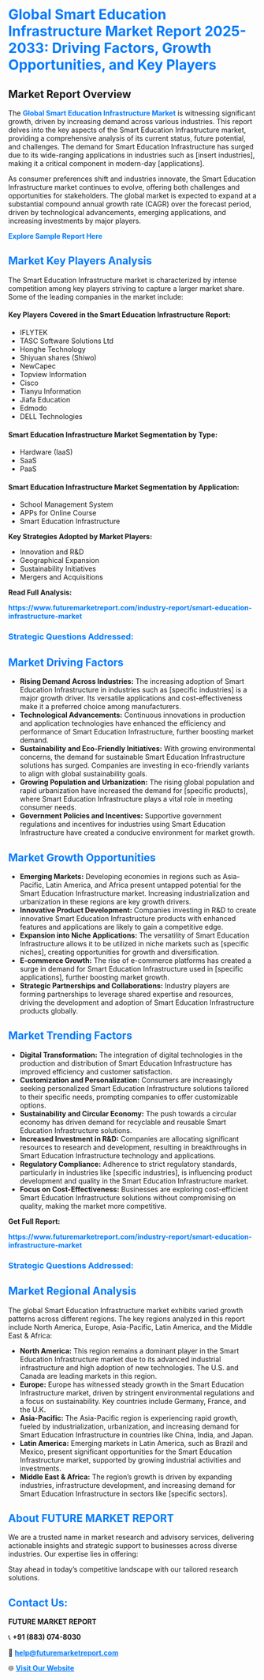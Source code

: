 <h1 style="color: #007BFF;">Global Smart Education Infrastructure Market Report 2025-2033: Driving Factors, Growth Opportunities, and Key Players</h1>

<section id="overview">
<h2>Market Report Overview</h2>
<p>The <a href="https://www.futuremarketreport.com/industry-report/smart-education-infrastructure-market" style="color: #007BFF; text-decoration: none;"><strong>Global Smart Education Infrastructure Market</strong></a> is witnessing significant growth, driven by increasing demand across various industries. This report delves into the key aspects of the Smart Education Infrastructure market, providing a comprehensive analysis of its current status, future potential, and challenges. The demand for Smart Education Infrastructure has surged due to its wide-ranging applications in industries such as [insert industries], making it a critical component in modern-day [applications].</p>
<p>As consumer preferences shift and industries innovate, the Smart Education Infrastructure market continues to evolve, offering both challenges and opportunities for stakeholders. The global market is expected to expand at a substantial compound annual growth rate (CAGR) over the forecast period, driven by technological advancements, emerging applications, and increasing investments by major players.</p>
</section>

<section id="overview">
<p><a href="https://www.futuremarketreport.com/request-sample/reportId=120408" style="color: #007BFF; text-decoration: none;"><strong>Explore Sample Report Here</strong></a></p>
</section>

<section id="key-players">
<h2 style="color: #007BFF;">Market Key Players Analysis</h2>
<p>The Smart Education Infrastructure market is characterized by intense competition among key players striving to capture a larger market share. Some of the leading companies in the market include:</p>
<h4>Key Players Covered in the Smart Education Infrastructure Report:</h4>
<ul><li>IFLYTEK</li><li>TASC Software Solutions Ltd</li><li>Honghe Technology</li><li>Shiyuan shares (Shiwo)</li><li>NewCapec</li><li>Topview Information</li><li>Cisco</li><li>Tianyu Information</li><li>Jiafa Education</li><li>Edmodo</li><li>DELL Technologies</li></ul>
<h4>Smart Education Infrastructure Market Segmentation by Type:</h4>
<ul><li>Hardware (IaaS)</li><li>SaaS</li><li>PaaS</li></ul>

<h4>Smart Education Infrastructure Market Segmentation by Application:</h4>
<ul><li>School Management System</li><li>APPs for Online Course</li><li>Smart Education Infrastructure</li></ul>
<p><strong>Key Strategies Adopted by Market Players:</strong></p>
<ul>
<li>Innovation and R&D</li>
<li>Geographical Expansion</li>
<li>Sustainability Initiatives</li>
<li>Mergers and Acquisitions</li>
</ul>
</section>

<section>
<p><strong>Read Full Analysis: </strong></p><a href="https://www.futuremarketreport.com/industry-report/smart-education-infrastructure-market" style="color: #007BFF; text-decoration: none;"><strong>https://www.futuremarketreport.com/industry-report/smart-education-infrastructure-market</strong></a>
<h3 style="color: #007BFF;">Strategic Questions Addressed:</h3>
</section>

<section id="driving-factors">
<h2 style="color: #007BFF;">Market Driving Factors</h2>
<ul>
<li><strong>Rising Demand Across Industries:</strong> The increasing adoption of Smart Education Infrastructure in industries such as [specific industries] is a major growth driver. Its versatile applications and cost-effectiveness make it a preferred choice among manufacturers.</li>
<li><strong>Technological Advancements:</strong> Continuous innovations in production and application technologies have enhanced the efficiency and performance of Smart Education Infrastructure, further boosting market demand.</li>
<li><strong>Sustainability and Eco-Friendly Initiatives:</strong> With growing environmental concerns, the demand for sustainable Smart Education Infrastructure solutions has surged. Companies are investing in eco-friendly variants to align with global sustainability goals.</li>
<li><strong>Growing Population and Urbanization:</strong> The rising global population and rapid urbanization have increased the demand for [specific products], where Smart Education Infrastructure plays a vital role in meeting consumer needs.</li>
<li><strong>Government Policies and Incentives:</strong> Supportive government regulations and incentives for industries using Smart Education Infrastructure have created a conducive environment for market growth.</li>
</ul>
</section>

<section id="growth-opportunities">
<h2 style="color: #007BFF;">Market Growth Opportunities</h2>
<ul>
<li><strong>Emerging Markets:</strong> Developing economies in regions such as Asia-Pacific, Latin America, and Africa present untapped potential for the Smart Education Infrastructure market. Increasing industrialization and urbanization in these regions are key growth drivers.</li>
<li><strong>Innovative Product Development:</strong> Companies investing in R&D to create innovative Smart Education Infrastructure products with enhanced features and applications are likely to gain a competitive edge.</li>
<li><strong>Expansion into Niche Applications:</strong> The versatility of Smart Education Infrastructure allows it to be utilized in niche markets such as [specific niches], creating opportunities for growth and diversification.</li>
<li><strong>E-commerce Growth:</strong> The rise of e-commerce platforms has created a surge in demand for Smart Education Infrastructure used in [specific applications], further boosting market growth.</li>
<li><strong>Strategic Partnerships and Collaborations:</strong> Industry players are forming partnerships to leverage shared expertise and resources, driving the development and adoption of Smart Education Infrastructure products globally.</li>
</ul>
</section>

<section id="trending-factors">
<h2 style="color: #007BFF;">Market Trending Factors</h2>
<ul>
<li><strong>Digital Transformation:</strong> The integration of digital technologies in the production and distribution of Smart Education Infrastructure has improved efficiency and customer satisfaction.</li>
<li><strong>Customization and Personalization:</strong> Consumers are increasingly seeking personalized Smart Education Infrastructure solutions tailored to their specific needs, prompting companies to offer customizable options.</li>
<li><strong>Sustainability and Circular Economy:</strong> The push towards a circular economy has driven demand for recyclable and reusable Smart Education Infrastructure solutions.</li>
<li><strong>Increased Investment in R&D:</strong> Companies are allocating significant resources to research and development, resulting in breakthroughs in Smart Education Infrastructure technology and applications.</li>
<li><strong>Regulatory Compliance:</strong> Adherence to strict regulatory standards, particularly in industries like [specific industries], is influencing product development and quality in the Smart Education Infrastructure market.</li>
<li><strong>Focus on Cost-Effectiveness:</strong> Businesses are exploring cost-efficient Smart Education Infrastructure solutions without compromising on quality, making the market more competitive.</li>
</ul>
</section>

<section>
<p><strong>Get Full Report: </strong></p><a href="https://www.futuremarketreport.com/industry-report/smart-education-infrastructure-market" style="color: #007BFF; text-decoration: none;"><strong>https://www.futuremarketreport.com/industry-report/smart-education-infrastructure-market</strong></a>
<h3 style="color: #007BFF;">Strategic Questions Addressed:</h3>
</section>


<section id="regional-analysis">
<h2 style="color: #007BFF;">Market Regional Analysis</h2>
<p>The global Smart Education Infrastructure market exhibits varied growth patterns across different regions. The key regions analyzed in this report include North America, Europe, Asia-Pacific, Latin America, and the Middle East & Africa:</p>
<ul>
<li><strong>North America:</strong> This region remains a dominant player in the Smart Education Infrastructure market due to its advanced industrial infrastructure and high adoption of new technologies. The U.S. and Canada are leading markets in this region.</li>
<li><strong>Europe:</strong> Europe has witnessed steady growth in the Smart Education Infrastructure market, driven by stringent environmental regulations and a focus on sustainability. Key countries include Germany, France, and the U.K.</li>
<li><strong>Asia-Pacific:</strong> The Asia-Pacific region is experiencing rapid growth, fueled by industrialization, urbanization, and increasing demand for Smart Education Infrastructure in countries like China, India, and Japan.</li>
<li><strong>Latin America:</strong> Emerging markets in Latin America, such as Brazil and Mexico, present significant opportunities for the Smart Education Infrastructure market, supported by growing industrial activities and investments.</li>
<li><strong>Middle East & Africa:</strong> The region’s growth is driven by expanding industries, infrastructure development, and increasing demand for Smart Education Infrastructure in sectors like [specific sectors].</li>
</ul>
</section>

<footer>
<h2 style="color: #007BFF;">About FUTURE MARKET REPORT</h2>
<p>We are a trusted name in market research and advisory services, delivering actionable insights and strategic support to businesses across diverse industries. Our expertise lies in offering:</p>

<p>Stay ahead in today’s competitive landscape with our tailored research solutions.</p>

<h2 style="color: #007BFF;">Contact Us:</h2>
<p><strong>FUTURE MARKET REPORT</strong></p>
<p>📞 <strong>+91 (883) 074-8030</strong></p>
<p>📧 <strong><a href="mailto:help@futuremarketreport.com" style="color: #007BFF;">help@futuremarketreport.com</a></strong></p>
<p>🌐 <strong><a href="https://www.futuremarketreport.com/" style="color: #007BFF;">Visit Our Website</a></strong></p>
</footer>